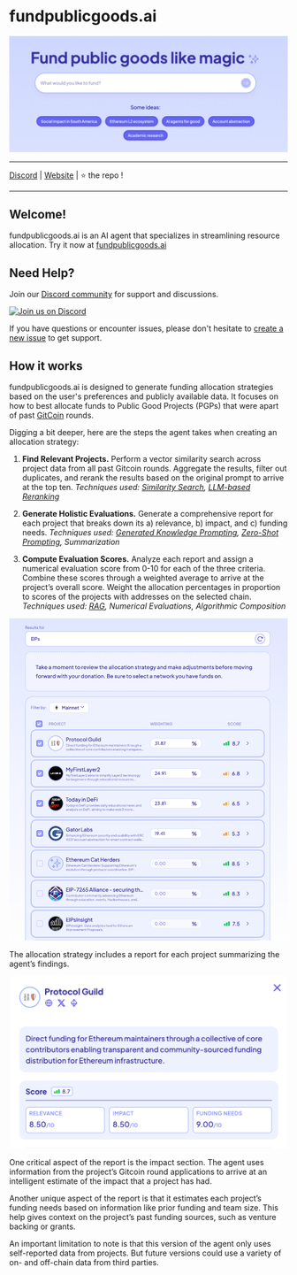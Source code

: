 # fundpublicgoods.ai

![](./content/fundpublicgoods.jpg)

---

[Discord](https://agentcoin.org/discord) | [Website](https://fundpublicgoods.ai) | :star: the repo !  

---

## Welcome!

fundpublicgoods.ai is an AI agent that specializes in streamlining resource allocation. Try it now at [fundpublicgoods.ai](https://fundpublicgoods.ai)

## Need Help?

Join our [Discord community](https://agentcoin.org/discord) for support and discussions.

[![Join us on Discord](https://invidget.switchblade.xyz/6gk85fetcT)](https://discord.com/invite/6gk85fetcT)

If you have questions or encounter issues, please don't hesitate to [create a new issue](https://github.com/agentcoinorg/fundpublicgoods/issues/new) to get support.

## How it works

fundpublicgoods.ai is designed to generate funding allocation strategies based on the user's preferences and publicly available data. It focuses on how to best allocate funds to Public Good Projects (PGPs) that were apart of past [GitCoin](https://www.gitcoin.co/) rounds.

Digging a bit deeper, here are the steps the agent takes when creating an allocation strategy:

1. **Find Relevant Projects.** Perform a vector similarity search across project data from all past Gitcoin rounds. Aggregate the results, filter out duplicates, and rerank the results based on the original prompt to arrive at the top ten. *Techniques used: [Similarity Search](https://www.pinecone.io/learn/what-is-similarity-search/), [LLM-based Reranking](https://medium.com/@foadmk/enhancing-data-retrieval-with-vector-databases-and-gpt-3-5-reranking-c58ec6061bde)*

2. **Generate Holistic Evaluations.** Generate a comprehensive report for each project that breaks down its a) relevance, b) impact, and c) funding needs. *Techniques used: [Generated Knowledge Prompting](https://www.promptingguide.ai/techniques/knowledge), [Zero-Shot Prompting](https://www.promptingguide.ai/techniques/zeroshot), Summarization*

3. **Compute Evaluation Scores.** Analyze each report and assign a numerical evaluation score from 0-10 for each of the three criteria. Combine these scores through a weighted average to arrive at the project’s overall score. Weight the allocation percentages in proportion to scores of the projects with addresses on the selected chain. *Techniques used: [RAG](https://www.promptingguide.ai/techniques/rag), Numerical Evaluations, Algorithmic Composition*

![](./content/strategy.png)

The allocation strategy includes a report for each project summarizing the agent’s findings. 

![](./content/report.png)

One critical aspect of the report is the impact section. The agent uses information from the project’s Gitcoin round applications to arrive at an intelligent estimate of the impact that a project has had.

Another unique aspect of the report is that it estimates each project’s funding needs based on information like prior funding and team size. This help gives context on the project’s past funding sources, such as venture backing or grants.

An important limitation to note is that this version of the agent only uses self-reported data from projects. But future versions could use a variety of on- and off-chain data from third parties.
